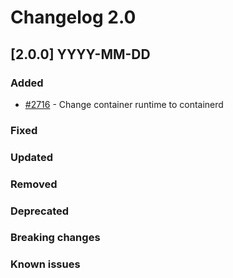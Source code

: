 # Changelog 2.0

## [2.0.0] YYYY-MM-DD

### Added

- [#2716](https://github.com/epiphany-platform/epiphany/issues/2716) - Change container runtime to containerd

### Fixed

### Updated

### Removed

### Deprecated

### Breaking changes

### Known issues

